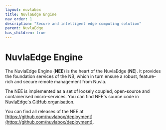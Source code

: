 ```yaml
---
layout: nuvlabox
title: NuvlaEdge Engine
nav_order: 1
description: "Secure and intelligent edge computing solution"
parent: NuvlaEdge
has_children: true
---
```


NuvlaEdge Engine
========

The NuvlaEdge Engine (**NEE**) is the heart of the NuvlaEdge (**NE**). It provides the foundation services of the NB, which in turn ensure a robust, feature-rich and secure remote management from Nuvla.

The NEE is implemented as a set of loosely coupled, open-source and containerised micro-services. You can find NEE's source code in [NuvlaEdge's GitHub organisation](https://github.com/nuvlabox).

You can find all releases of the NEE at [https://github.com/nuvlabox/deployment](https://github.com/nuvlabox/deployment).
